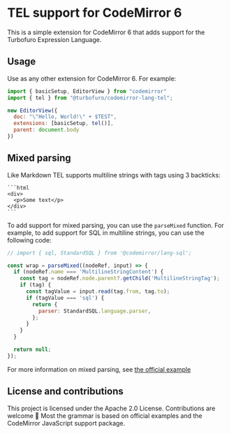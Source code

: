 # TEL support for CodeMirror 6
This is a simple extension for CodeMirror 6 that adds support for the Turbofuro Expression Language.

## Usage
Use as any other extension for CodeMirror 6. For example:

```javascript
import { basicSetup, EditorView } from "codemirror"
import { tel } from "@turbofuro/codemirror-lang-tel";

new EditorView({
  doc: "\"Hello, World!\" + $TEST",
  extensions: [basicSetup, tel()],
  parent: document.body
})
```

## Mixed parsing
Like Markdown TEL supports multiline strings with tags using 3 backticks:
~~~
```html
<div>
  <p>Some text</p>
</div>
```
~~~

To add support for mixed parsing, you can use the `parseMixed` function. For example, to add support for SQL in multiline strings, you can use the following code:
```js
// import { sql, StandardSQL } from '@codemirror/lang-sql'; 

const wrap = parseMixed((nodeRef, input) => {
  if (nodeRef.name === 'MultilineStringContent') {
    const tag = nodeRef.node.parent?.getChild('MultilineStringTag');
    if (tag) {
      const tagValue = input.read(tag.from, tag.to);
      if (tagValue === 'sql') {
        return {
          parser: StandardSQL.language.parser, 
        };
      }
    }
  }

  return null;
});
```
For more information on mixed parsing, see [the official example](https://codemirror.net/examples/mixed-language/)

## License and contributions
This project is licensed under the Apache 2.0 License. Contributions are welcome 💛
Most the grammar is based on official examples and the CodeMirror JavaScript support package.